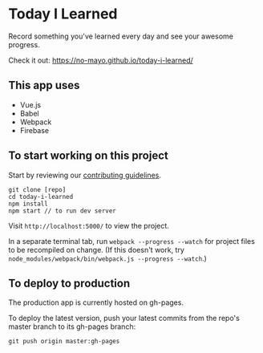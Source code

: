 # Today I Learned

Record something you've learned every day and see your awesome progress.

Check it out: https://no-mayo.github.io/today-i-learned/

## This app uses

* Vue.js
* Babel
* Webpack
* Firebase

## To start working on this project

Start by reviewing our [contributing guidelines](https://github.com/no-mayo/today-i-learned/blob/master/CONTRIBUTING.md).

```
git clone [repo]
cd today-i-learned
npm install
npm start // to run dev server
```

Visit `http://localhost:5000/` to view the project.

In a separate terminal tab, run `webpack --progress --watch` for project files to be recompiled on change. (If this doesn't work, try `node_modules/webpack/bin/webpack.js --progress --watch`.)

## To deploy to production

The production app is currently hosted on gh-pages.

To deploy the latest version, push your latest commits from the repo's master branch to its gh-pages branch:

```
git push origin master:gh-pages
```